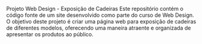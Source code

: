 Projeto Web Design - Exposição de Cadeiras
Este repositório contém o código fonte de um site desenvolvido como parte do curso de Web Design. O objetivo deste projeto é criar uma página web para exposição de cadeiras de diferentes modelos, oferecendo uma maneira atraente e organizada de apresentar os produtos ao público.
